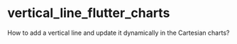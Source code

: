 # vertical_line_flutter_charts
How to add a vertical line and update it dynamically in the Cartesian charts? 
